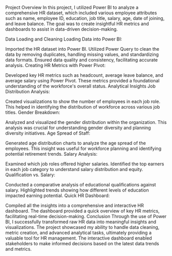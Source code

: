 Project Overview
In this project, I utilized Power BI to analyze a comprehensive HR dataset, which included various employee attributes such as name, employee ID, education, job title, salary, age, date of joining, and leave balance. The goal was to create insightful HR metrics and dashboards to assist in data-driven decision-making.

Data Loading and Cleaning
Loading Data into Power BI:

Imported the HR dataset into Power BI.
Utilized Power Query to clean the data by removing duplicates, handling missing values, and standardizing data formats.
Ensured data quality and consistency, facilitating accurate analysis.
Creating HR Metrics with Power Pivot:

Developed key HR metrics such as headcount, average leave balance, and average salary using Power Pivot.
These metrics provided a foundational understanding of the workforce's overall status.
Analytical Insights
Job Distribution Analysis:

Created visualizations to show the number of employees in each job role.
This helped in identifying the distribution of workforce across various job titles.
Gender Breakdown:

Analyzed and visualized the gender distribution within the organization.
This analysis was crucial for understanding gender diversity and planning diversity initiatives.
Age Spread of Staff:

Generated age distribution charts to analyze the age spread of the employees.
This insight was useful for workforce planning and identifying potential retirement trends.
Salary Analysis:

Examined which job roles offered higher salaries.
Identified the top earners in each job category to understand salary distribution and equity.
Qualification vs. Salary:

Conducted a comparative analysis of educational qualifications against salary.
Highlighted trends showing how different levels of education impacted earning potential.
Quick HR Dashboard:

Compiled all the insights into a comprehensive and interactive HR dashboard.
The dashboard provided a quick overview of key HR metrics, facilitating real-time decision-making.
Conclusion
Through the use of Power BI, I successfully transformed raw HR data into meaningful insights and visualizations. The project showcased my ability to handle data cleaning, metric creation, and advanced analytical tasks, ultimately providing a valuable tool for HR management. The interactive dashboard enabled stakeholders to make informed decisions based on the latest data trends and metrics.

